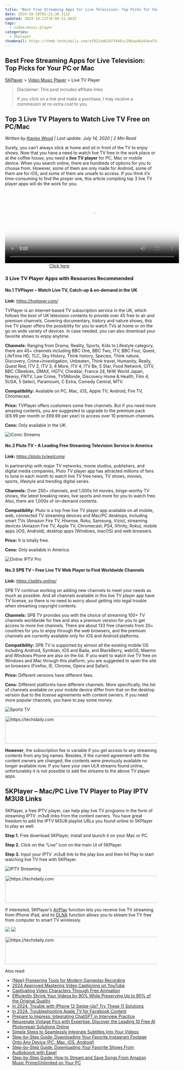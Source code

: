 ```yaml
---
title: "Best Free Streaming Apps for Live Television: Top Picks for Your PC or Mac"
date: 2024-10-10T02:21:38.312Z
updated: 2024-10-11T16:04:51.843Z
tags:
  - video-music-player
categories:
  - 5kplayer
thumbnail: https://thmb.techidaily.com/a7021ad624ff445cc29baa46a54eaf2cd9c23802b899b1042a541c20e9321a2f.jpg
---
```


## Best Free Streaming Apps for Live Television: Top Picks for Your PC or Mac

[5KPlayer](https://tools.techidaily.com/5kplayer/products/) \> [Video Music Player](https://tools.techidaily.com/5kplayer/video-music-player/) \> Live TV Player

>  Disclaimer: This post includes affiliate links
>
>  If you click on a link and make a purchase, I may receive a commission at no extra cost to you.
>

## Top 3 Live TV Players to Watch Live TV Free on PC/Mac

 _Written by [Kaylee Wood](https://www.quora.com/profile/Amanda-Hu-21) | Last update: July 14, 2020 | 2 Min Read_

Surely, you can’t always stick at home and sit in front of the TV to enjoy shows. Now that you have a need to watch live TV free in the work place or at the coffee house, you need a **live TV player** for PC, Mac or mobile device. When you search online, there are hundreds of options for you to choose from. However, some of them are only made for Android, some of them are for iOS, and some of them are unsafe to access. If you think it’s time-consuming to find the proper one, this article compiling top 3 live TV player apps will do the work for you.

<!-- affiliate ads begin -->
<span id="1938141">
					<video width="576" height="240" style="cursor:pointer"
           poster="//a.impactradius-go.com/display-clicktoplayimage/1938141.png"
           onclick="if(!this.playClicked){this.play();this.setAttribute('controls',true);this.playClicked=true;}">
	   <source src="//a.impactradius-go.com/display-ad/22993-1938141">
	   <img src="//a.impactradius-go.com/display-clicktoplayimage/1938141.png" style="border: none; height: 100%; width: 100%; object-fit: contain">
	</video>
	<div style="width:360px;text-align:center"><a href="javascript:window.open(decodeURIComponent('https%3A%2F%2Fhomestyler.sjv.io%2Fc%2F5597632%2F1938141%2F22993'), '_blank');void(0);">Click here</a></div>
</span>
<img height="0" width="0" src="https://imp.pxf.io/i/5597632/1938141/22993" style="position:absolute;visibility:hidden;" border="0" />
<!-- affiliate ads end -->

### 3 Live TV Player Apps with Resources Recommended

#### **No.1 TVPlayer – Watch Live TV, Catch-up & on-demand in the UK**

**Link:** _https://tvplayer.com/_

TVPlayer is an internet-based TV subscription service in the UK, which follows the best of UK television contents to provide over 45 free to air and premium channels. Covering documentary, history and nature shows, this live TV player offers the possibility for you to watch TVs at home or on the go on wide variety of devices. In case needed, you can also download your favorite shows to enjoy anytime.

**Channels:** Ranging from Drama, Reality, Sports, Kids to Lifestyle category, there are 45+ channels including BBC One, BBC Two, ITV, BBC Four, Quest, LifeTime HD, TLC, Sky History, Think history, Species, Think nature, Discovery, Crime+Investigation, Unbeaten, Think travel, Humanity, Really, Quest Red, ITV 2, ITV 3, 4 More, ITV 4, ITV Be, 5 Star, Food Network, CITV, BBC CBeebies, DMAX, HGTV, Cheddar, France 24, NHK World Japan, Newsy, FNTV, Law Crime, TV5Monde, Discovery Home & Health, Film 4, 5USA, 5 Select, Paramount, C Extra, Comedy Central, MTV.

**Compatibility:** Available on PC, Mac, iOS, Apple TV, Android, Fire TV, Chromecast.

**Price:** TVPlayer offers customers some free channels. But if you need more amazing contents, you are suggested to upgrade to the premium pack (£6.99 per month or £69.99 per year) to access over 10 premium channels.

**Cons:** Only available in the UK.

![iConic Streams](https://www.5kplayer.com/video-music-player/img/tvplayer.jpg) 

#### **No.2 Pluto TV – A Leading Free Streaming Television Service in America**

**Link:** _https://pluto.tv/welcome_

In partnership with major TV networks, movie studios, publishers, and digital media companies, Pluto TV player app has attracted millions of fans to tune in each month to watch live TV free news, TV shows, movies, sports, lifestyle and trending digital series.

**Channels:** Over 250+ channels, and 1,000s hit movies, binge-worthy TV shows, the latest breaking news, live sports and more for you to watch free. Also, there are 1,000s of on-demand contents.

**Compatibility:** Pluto is a top free live TV player app available on all mobile, web, connected TV streaming devices and Mac/PC desktops, including smart TVs (Amazon Fire TV, Hisense, Roku, Samsung, Vizio), streaming devices (Amazon Fire TV, Apple TV, Chromecast, PS4, Xfinity, Roku), mobile apps (iOS, Android), desktop apps (Windows, macOS) and web browsers.

**Price:** It is totally free.

**Cons:** Only available in America.

![Online IPTV Pro](https://www.5kplayer.com/video-music-player/img/pluto-tv.jpg) 

#### **No.3 SPB TV – Free Live TV Web Player to Find Worldwide Channels**

**Link:** _https://spbtv.online/_

SPB TV continue working on adding new channels to meet your needs as much as possible. And all channels available in this live TV player app have TV license, so there is no need to worry about getting into legal trouble when streaming copyright contents.

**Channels:** SPB TV provides you with the choice of streaming 100+ TV channels worldwide for free and also a premium version for you to get access to more live channels. There are about 133 free channels from 20+ countries for you to enjoy through the web browsers, and the premium channels are currently available only for iOS and Android platforms.

**Compatibility:** SPB TV is supported by almost all the existing mobile OS including Android, Symbian, iOS and Bada, and BlackBerry, webOS, Maemo and Windows Phone are also on the list. If you want to watch live TV free on Windows and Mac through this platform, you are suggested to open the site on browsers (Firefox, IE, Chrome, Opera and Safari).

**Price:** Different versions have different fees.

**Cons:** Different platforms have different channels. More specifically, the list of channels available on your mobile device differ from that on the desktop version due to the license agreements with content owners. If you need more popular channels, you have to pay some money.

![Sportz TV](https://www.5kplayer.com/video-music-player/img/spb-tv.jpg) 

<!-- affiliate ads begin -->
<a href="https://imp.i357552.net/c/5597632/1001453/11832" target="_top" id="1001453">
  <img src="//a.impactradius-go.com/display-ad/11832-1001453" border="0" alt="https://techidaily.com" width="728" height="90"/>
</a>
<img height="0" width="0" src="https://imp.i357552.net/i/5597632/1001453/11832" style="position:absolute;visibility:hidden;" border="0" />
<!-- affiliate ads end -->

**However**, the subscription fee is variable if you get access to any streaming contents from any big names. Besides, if the current agreement with the content owners are changed, the contents were previously available no longer available now. If you have your own ULR streams found online, unfortunately it is not possible to add the streams to the above TV player apps.

## 5KPlayer – Mac/PC Live TV Player to Play IPTV M3U8 Links

5KPlayer, a free IPTV player, can help play live TV programs in the form of streaming IPTV .m3u8 links from the content owners. You have great freedom to add the IPTV M3U8 playlist URLs you found online to 5KPlayer to play as well. 

**Step 1.** Free download 5KPlayer, install and launch it on your Mac or PC.

**Step 2.** Click on the “Live” icon on the main UI of 5KPlayer.

**Step 3.** Input your IPTV .m3u8 link to the play box and then hit Play to start watching live TV free with 5KPlayer.

![IPTV Streaming](https://www.5kplayer.com/video-music-player/img/5kplayer-play-m3u8.jpg) 

<!-- affiliate ads begin -->
<a href="https://appsumo.8odi.net/c/5597632/1062450/7443" target="_top" id="1062450">
  <img src="//a.impactradius-go.com/display-ad/7443-1062450" border="0" alt="https://techidaily.com" width="600" height="90"/>
</a>
<img height="0" width="0" src="https://appsumo.8odi.net/i/5597632/1062450/7443" style="position:absolute;visibility:hidden;" border="0" />
<!-- affiliate ads end -->

If interested, 5KPlayer’s [AirPlay](https://tools.techidaily.com/5kplayer/airplay/) function lets you receive live TV streaming from iPhone iPad, and its [DLNA](https://tools.techidaily.com/5kplayer/dlna/) function allows you to stream live TV free from computer to smart TV wirelessly.

[![](https://www.5kplayer.com/video-music-player/../button/freedownwhitewin.png)](https://tools.techidaily.com/5kplayer/products/) [![](https://www.5kplayer.com/video-music-player/../button/freedownbackmac.png)](https://tools.techidaily.com/5kplayer/products/)

<!-- affiliate ads begin -->
<a href="https://unicoeye.pxf.io/c/5597632/2134244/18498" target="_top" id="2134244">
  <img src="//a.impactradius-go.com/display-ad/18498-2134244" border="0" alt="https://techidaily.com" width="728" height="90"/>
</a>
<img height="0" width="0" src="https://unicoeye.pxf.io/i/5597632/2134244/18498" style="position:absolute;visibility:hidden;" border="0" />
<!-- affiliate ads end -->

<ins class="adsbygoogle"
     style="display:block"
     data-ad-format="autorelaxed"
     data-ad-client="ca-pub-7571918770474297"
     data-ad-slot="1223367746"></ins>

<ins class="adsbygoogle"
     style="display:block"
     data-ad-client="ca-pub-7571918770474297"
     data-ad-slot="8358498916"
     data-ad-format="auto"
     data-full-width-responsive="true"></ins>

<span class="atpl-alsoreadstyle">Also read:</span>
<div><ul>
<li><a href="https://screen-activity-recording.techidaily.com/new-pioneering-tools-for-modern-gameplay-recording/"><u>[New] Pioneering Tools for Modern Gameplay Recording</u></a></li>
<li><a href="https://youtube-docs.techidaily.com/approved-mastering-video-captioning-on-youtube/"><u>2024 Approved Mastering Video Captioning on YouTube</u></a></li>
<li><a href="https://fox-helps.techidaily.com/captivating-video-characters-through-free-animation/"><u>Captivating Video Characters Through Free Animation</u></a></li>
<li><a href="https://some-knowledge.techidaily.com/efficiently-shrink-your-videos-by-90-while-preserving-up-to-90-of-the-original-quality/"><u>Efficiently Shrink Your Videos by 90% While Preserving Up to 90% of the Original Quality</u></a></li>
<li><a href="https://ios-unlock.techidaily.com/in-2024-trouble-with-iphone-12-swipe-up-try-these-11-solutions-by-drfone-ios/"><u>In 2024, Trouble with iPhone 12 Swipe-Up? Try These 11 Solutions</u></a></li>
<li><a href="https://facebook-video-recording.techidaily.com/in-2024-troubleshooting-apple-tv-for-facebook-content/"><u>In 2024, Troubleshooting Apple TV for Facebook Content</u></a></li>
<li><a href="https://tech-savvy.techidaily.com/prepare-to-impress-integrating-chatgpt-in-interview-practice/"><u>Prepare to Impress: Integrating ChatGPT in Interview Practice</u></a></li>
<li><a href="https://some-approaches.techidaily.com/rejuvenate-vintage-pics-with-expertise-discover-the-leading-10-free-ai-photorepair-solutions-online/"><u>Rejuvenate Vintage Pics with Expertise: Discover the Leading 10 Free AI Photorepair Solutions Online</u></a></li>
<li><a href="https://video-ai-editor.techidaily.com/simple-steps-to-seamlessly-integrate-subtitles-into-your-videos/"><u>Simple Steps to Seamlessly Integrate Subtitles Into Your Videos</u></a></li>
<li><a href="https://video-ai-editor.techidaily.com/step-by-step-guide-downloading-your-favorite-instagram-footage-onto-any-device-pc-mac-ios-android/"><u>Step-by-Step Guide: Downloading Your Favorite Instagram Footage Onto Any Device (PC, Mac, iOS, Android)</u></a></li>
<li><a href="https://video-ai-editor.techidaily.com/step-by-step-guide-downloading-your-favorite-shows-from-audioboom-with-ease/"><u>Step-by-Step Guide: Downloading Your Favorite Shows From Audioboom with Ease!</u></a></li>
<li><a href="https://video-ai-editor.techidaily.com/step-by-step-guide-how-to-stream-and-save-songs-from-amazon-music-primeunlimited-on-your-pc/"><u>Step-by-Step Guide: How to Stream and Save Songs From Amazon Music Prime/Unlimited on Your PC</u></a></li>
</ul></div>

